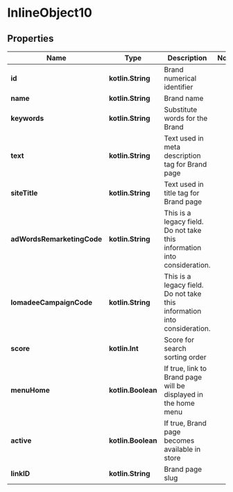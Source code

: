 
# InlineObject10

## Properties
Name | Type | Description | Notes
------------ | ------------- | ------------- | -------------
**id** | **kotlin.String** | Brand numerical identifier | 
**name** | **kotlin.String** | Brand name | 
**keywords** | **kotlin.String** | Substitute words for the Brand | 
**text** | **kotlin.String** | Text used in meta description tag for Brand page | 
**siteTitle** | **kotlin.String** | Text used in title tag for Brand page | 
**adWordsRemarketingCode** | **kotlin.String** | This is a legacy field. Do not take this information into consideration. | 
**lomadeeCampaignCode** | **kotlin.String** | This is a legacy field. Do not take this information into consideration. | 
**score** | **kotlin.Int** | Score for search sorting order | 
**menuHome** | **kotlin.Boolean** | If true, link to Brand page will be displayed in the home menu | 
**active** | **kotlin.Boolean** | If true, Brand page becomes available in store | 
**linkID** | **kotlin.String** | Brand page slug | 



